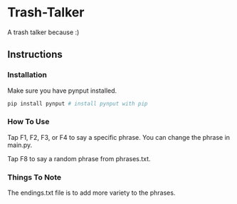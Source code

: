 # Trash-Talker

A trash talker because :)

## Instructions

### Installation

Make sure you have pynput installed.

```python
pip install pynput # install pynput with pip
```

### How To Use

Tap F1, F2, F3, or F4 to say a specific phrase. You can change the phrase in main.py.

Tap F8 to say a random phrase from phrases.txt.

### Things To Note

The endings.txt file is to add more variety to the phrases.
